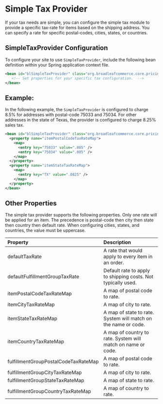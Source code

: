 # Simple Tax Provider

If your tax needs are simple, you can configure the simple tax module to provide a specific tax-rate for items based on the shipping address. You can specify a rate for specific postal-codes, cities, states, or countries.

## SimpleTaxProvider Configuration
To configure your site to use `SimpleTaxProvider`, include the following bean definition within your Spring application context file.   

```xml
<bean id="blSimpleTaxProvider" class="org.broadleafcommerce.core.pricing.service.tax.provider.SimpleTaxProvider">
   <!-- Set properties for your specific tax configuration.  -->
</bean>
```

## Example:
In the following  example, the `SimpleTaxProvider` is configured to charge 8.5% for addresses with postal-code 75033 and 75034. For other addresses in the state of Texas, the provider is configured to charge 8.25% sales tax.

```xml
<bean id="blSimpleTaxProvider" class="org.broadleafcommerce.core.pricing.service.tax.provider.SimpleTaxProvider">
  <property name="itemPostalCodeTaxRateMap">
    <map>
      <entry key="75033" value=".085" />
      <entry key="75034" value=".085" />
    </map>
  </property>
  <property name="itemStateTaxRateMap">
    <map>
      <entry key="TX" value=".0825" />  
    </map>
  </property>
</bean>
```

## Other Properties
The simple tax provider supports the following properties. Only one rate will be applied for an item. The precedence is postal-code then city then state then country then default rate. When configuring cities, states, and countries, the value must be uppercase.

|Property                              |Description                                                  | 
|:-------------------------------------|:------------------------------------------------------------|
|defaultTaxRate                        |A rate that would apply to every item in an order.           |
|defaultFulfillmentGroupTaxRate        |Default rate to apply to shipping costs.  Not typically used.|
|itemPostalCodeTaxRateMap              |A map of postal code to rate.                                |
|itemCityTaxRateMap                    |A map of city to rate.                                       |
|itemStateTaxRateMap                   |A map of state to rate.  System will match on the name or code.|
|itemCountryTaxRateMap                 |A map of country to rate.  System will match on name or code.|
|fulfillmentGroupPostalCodeTaxRateMap  |A map of postal code to rate.|
|fulfillmentGroupCityTaxRateMap        |A map of city to rate.|
|fulfillmentGroupStateTaxRateMap       |A map of state to rate.|
|fulfillmentGroupCountryTaxRateMap     |A map of country to rate.|
